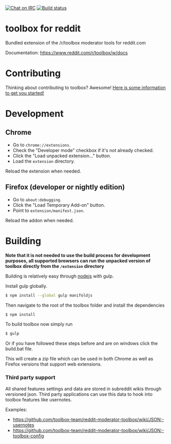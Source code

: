 [![Chat on IRC](https://img.shields.io/badge/irc-%23toolbox-blue.svg)](http://webchat.snoonet.org/#toolbox) [![Build status](https://ci.appveyor.com/api/projects/status/e4uru1b498486cdo/branch/master?svg=true)](https://ci.appveyor.com/project/creesch/reddit-moderator-toolbox-redesign/branch/master)

toolbox for reddit
========================

Bundled extension of the /r/toolbox moderator tools for reddit.com

Documentation: https://www.reddit.com/r/toolbox/w/docs


# Contributing 

Thinking about contributing to toolbox? Awesome! [Here is some information to get you started!](/CONTRIBUTING.md)

# Development

## Chrome

- Go to `chrome://extensions`.
- Check the "Developer mode" checkbox if it's not already checked.
- Click the "Load unpacked extension..." button.
- Load the `extension` directory.

Reload the extension when needed.

## Firefox (developer or nightly edition)

- Go to `about:debugging`.
- Click the "Load Temporary Add-on" button.
- Point to `extension/manifest.json`.

Reload the addon when needed.

# Building

**Note that it is not needed to use the build process for development purposes, all supported browsers can run the unpacked version of toolbox directly from the `/extension` directory**

Building is relatively easy through [nodejs](https://nodejs.org/) with gulp.

Install gulp globally.

```sh
$ npm install --global gulp manifoldjs
```

Then navigate to the root of the toolbox folder and install the dependencies

```sh
$ npm install
```

To build toolbox now simply run

```sh
$ gulp
```

Or if you have followed these steps before and are on windows click the build.bat file.

This will create a zip file which can be used in both Chrome as well as Firefox versions that support web extensions.

### Third party support

All shared features settings and data are stored in subreddit wikis through versioned json. Third party applications can use this data to hook into toolbox features like usernotes.

Examples:

- https://github.com/toolbox-team/reddit-moderator-toolbox/wiki/JSON:-usernotes
- https://github.com/toolbox-team/reddit-moderator-toolbox/wiki/JSON:-toolbox-config
